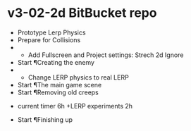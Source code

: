 # v3-02-2d BitBucket repo 
- Prototype Lerp Physics 
- Prepare for Collisions
- * Add Fullscreen and Project settings: Strech 2d Ignore
- Start ¶Creating the enemy
- * Change LERP physics to real LERP
- Start ¶The main game scene
- Start ¶Removing old creeps 

* current timer 6h +LERP experiments 2h

- Start ¶Finishing up
